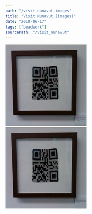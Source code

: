 ```yaml
---
path: "/visit_nunavut_images"
title: "Visit Nunavut (images)"
date: "2010-06-17"
tags: ["beadwork"]
sourcePath: "/visit_nunavut"
---
```


 ![visit_nunavut.jpeg_hexagon.jpeg](visit_nunavut.jpeg_hexagon.jpeg) ![visit_nunavut.jpg_hexagon.jpeg](visit_nunavut.jpg_hexagon.jpeg)